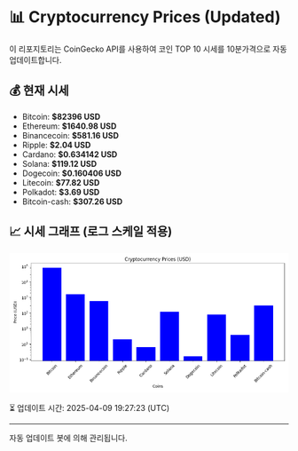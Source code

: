 
# 📊 Cryptocurrency Prices (Updated)

이 리포지토리는 CoinGecko API를 사용하여 코인 TOP 10 시세를 10분가격으로 자동 업데이트합니다.

## 💰 현재 시세
- Bitcoin: **$82396 USD**
- Ethereum: **$1640.98 USD**
- Binancecoin: **$581.16 USD**
- Ripple: **$2.04 USD**
- Cardano: **$0.634142 USD**
- Solana: **$119.12 USD**
- Dogecoin: **$0.160406 USD**
- Litecoin: **$77.82 USD**
- Polkadot: **$3.69 USD**
- Bitcoin-cash: **$307.26 USD**

## 📈 시세 그래프 (로그 스케일 적용)
![Crypto Prices](crypto_prices.png)

⏳ 업데이트 시간: 2025-04-09 19:27:23 (UTC)

---
자동 업데이트 봇에 의해 관리됩니다.
